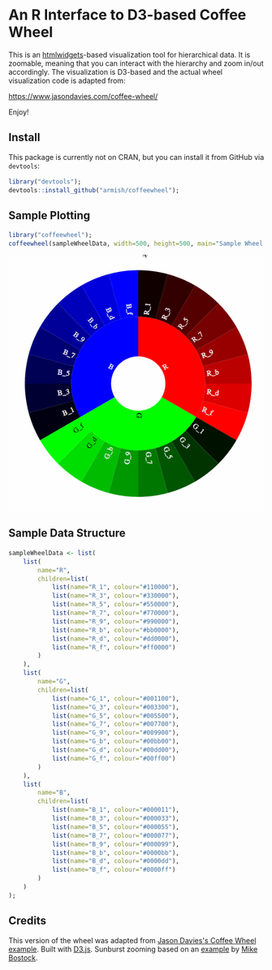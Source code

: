 # An R Interface to D3-based Coffee Wheel
This is an [htmlwidgets](http://www.htmlwidgets.org/)-based visualization tool for hierarchical data.
It is zoomable, meaning that you can interact with the hierarchy and zoom in/out accordingly.
The visualization is D3-based and the actual wheel visualization code is adapted from:

https://www.jasondavies.com/coffee-wheel/

Enjoy!

## Install
This package is currently not on CRAN, but you can install it from GitHub via `devtools`:

```r
library("devtools");
devtools::install_github("armish/coffeewheel");
```

## Sample Plotting
```r
library("coffeewheel");
coffeewheel(sampleWheelData, width=500, height=500, main="Sample Wheel Title", partitionAttribute="value");
```

![Zoomable Wheel](./ZoomableCoffeeWheel.gif)

## Sample Data Structure
```r
sampleWheelData <- list(
	list(
		name="R",
		children=list(
			list(name="R_1", colour="#110000"),
			list(name="R_3", colour="#330000"),
			list(name="R_5", colour="#550000"),
			list(name="R_7", colour="#770000"),
			list(name="R_9", colour="#990000"),
			list(name="R_b", colour="#bb0000"),
			list(name="R_d", colour="#dd0000"),
			list(name="R_f", colour="#ff0000")
		)
	),
	list(
		name="G",
		children=list(
			list(name="G_1", colour="#001100"),
			list(name="G_3", colour="#003300"),
			list(name="G_5", colour="#005500"),
			list(name="G_7", colour="#007700"),
			list(name="G_9", colour="#009900"),
			list(name="G_b", colour="#00bb00"),
			list(name="G_d", colour="#00dd00"),
			list(name="G_f", colour="#00ff00")
		)
	),
	list(
		name="B",
		children=list(
			list(name="B_1", colour="#000011"),
			list(name="B_3", colour="#000033"),
			list(name="B_5", colour="#000055"),
			list(name="B_7", colour="#000077"),
			list(name="B_9", colour="#000099"),
			list(name="B_b", colour="#0000bb"),
			list(name="B_d", colour="#0000dd"),
			list(name="B_f", colour="#0000ff")
		)
	)
);
```

## Credits
This version of the wheel was adapted from [Jason Davies's Coffee Wheel example](https://www.jasondavies.com/coffee-wheel/). 
Built with [D3.js](http://d3js.org/). Sunburst zooming based on an [example](http://bl.ocks.org/mbostock/4348373) by [Mike Bostock](http://bost.ocks.org/mike).

